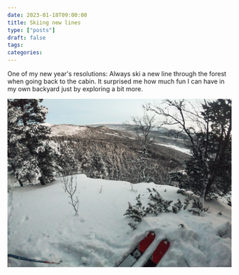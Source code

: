 ```yaml
---
date: 2023-01-18T09:00:00
title: Skiing new lines
type: ["posts"]
draft: false
tags:
categories:
---
```


One of my new year's resolutions: Always ski a new line through the forest when going back to the cabin. It surprised me how much fun I can have in my own backyard just by exploring a bit more.

![This is the year of glade skiing for me.](posts/20230118-skiing-new-lines/1.jpeg)

